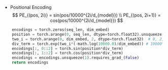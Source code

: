 

- Positional Encoding
$$
PE_{(pos, 2i)} = sin(pos/10000^{2i/d_{model}}) \\
PE_{(pos, 2i+1)} = cos(pos/10000^{2i/d_{model}})
$$

```python
    encodings = torch.zeros(seq_len, dim_embed)
    position = torch.arange(0, seq_len, dtype=torch.float32).unsqueeze(1)
    two_i = torch.arange(0, dim_embed, 2, dtype=torch.float32)  # 0, 2, 4, 6, 8, ..., 2*dim_embed
    div_term = torch.exp(two_i*(-math.log(10000.0)/dim_embed)) # 10000^{2i/d_{model}}
    encodings[:, 0::2] = torch.sin(position*div_term) 
    encodings[:, 1::2] = torch.cos(position*div_term)
    encodings = encodings.unsqueeze(1).requires_grad_(False)
    return encodings
```